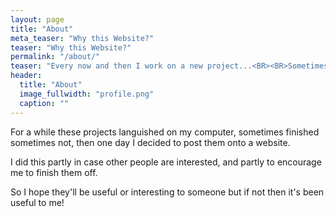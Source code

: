 ```yaml
---
layout: page
title: "About"
meta_teaser: "Why this Website?"
teaser: "Why this Website?"
permalink: "/about/"
teaser: "Every now and then I work on a new project...<BR><BR>Sometimes it's because I see something that interests me, sometimes it's because I want to try something new..."
header:
  title: "About"
  image_fullwidth: "profile.png"
  caption: ""
---
```


For a while these projects languished on my computer, sometimes finished sometimes not, then one day I decided to post them onto a website.

I did this partly in case other people are interested, and partly to encourage me to finish them off.

So I hope they'll be useful or interesting to someone but if not then it's been useful to me!
